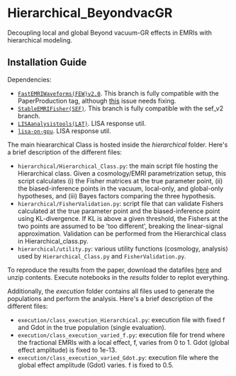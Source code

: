 # Hierarchical_BeyondvacGR
Decoupling local and global Beyond vacuum-GR effects in EMRIs with hierarchical modeling.

## Installation Guide

Dependencies:
- [`FastEMRIWaveforms(FEW)v2.0`](https://github.com/znasipak/FastEMRIWaveforms-Soton-Hackathon-2025/tree/Kerr_Equatorial_Eccentric). This branch is fully compatible with the PaperProduction tag, although [this](https://github.com/znasipak/FastEMRIWaveforms-Soton-Hackathon-2025/issues/55) issue needs fixing.
- [`StableEMRIFisher(SEF)`](https://github.com/perturber/StableEMRIFisher/tree/few2_package). This branch is fully compatible with the sef_v2 branch.
- [`LISAanalysistools(LAT)`](https://github.com/mikekatz04/LISAanalysistools/tree/main). LISA response util.
- [`lisa-on-gpu`](https://github.com/mikekatz04/lisa-on-gpu/tree/master). LISA response util.

The main hieararchical Class is hosted inside the *hierarchical* folder. Here's a brief description of the different files:

- `hierarchical/Hierarchical_Class.py`: the main script file hosting the Hierarchical class. Given a cosmology/EMRI parametrization setup, this script calculates (i) the Fisher matrices at the true parameter point, (ii) the biased-inference points in the vacuum, local-only, and global-only hypotheses, and (iii) Bayes factors comparing the three hypothesis.
- `hierarchical/FisherValidation.py`: script file that can validate Fishers calculated at the true parameter point and the biased-inference point using KL-divergence. If KL is above a given threshold, the Fishers at the two points are assumed to be 'too different', breaking the linear-signal approximation. Validation can be performed from the Hierarchical class in Hierarchical_class.py.
- `hierarchical/utility.py`: various utility functions (cosmology, analysis) used by `Hierarchical_Class.py` and `FisherValidation.py`.

To reproduce the results from the paper, download the datafiles [here](https://zenodo.org/records/15362412?token=eyJhbGciOiJIUzUxMiJ9.eyJpZCI6IjY2N2RjZjkwLTdjYmYtNDEyMi05YjI2LWNiYTFjNTg0MzFiNSIsImRhdGEiOnt9LCJyYW5kb20iOiI0NzI1ODIxM2U1YWVlNjQ2ZTY0YjA3NjU1Njg1YTliMyJ9.FioeGIWlXePv3N0ozFbiWZOgCARcYeYx-J6y4Yy1DJ_xrVVVB5paCgbrXQBoyOj_Lpm7tl5zX-vjwelFDJkF5Q) and unzip contents. Execute notebooks in the *results* folder to replot everything. 

Additionally, the *execution* folder contains all files used to generate the populations and perform the analysis. Here's a brief description of the different files:

- `execution/class_execution_Hierarchical.py`: execution file with fixed f and Gdot in the true population (single evaluation).
- `execution/class_execution_varied_f.py`: execution file for trend where the fractional EMRIs with a local effect, f, varies from 0 to 1. Gdot (global effect amplitude) is fixed to 1e-13.
- `execution/class_execution_varied_Gdot.py`: execution file where the global effect amplitude (Gdot) varies. f is fixed to 0.5.

